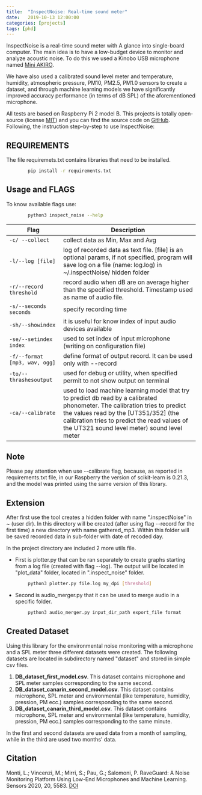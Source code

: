 ```yaml
---
title:  "InspectNoise: Real-time sound meter"
date:   2019-10-13 12:00:00
categories: [projects]
tags: [phd]
---
```


InspectNoise is a real-time sound meter with A glance into single-board computer.
The main idea is to have a low-budget device to monitor and analyze acoustic noise.
To do this we used a Kinobo USB microphone named [Mini AKIRO](https://www.amazon.co.uk/Kinobo-Microphone-Desktops-Dictation-Software/dp/B00NSOWWIS).

We have also used a calibrated sound level meter and temperature, humidity, atmospheric pressure, PM10, PM2.5, PM1.0 sensors to create a dataset, and through machine learning models we have significantly improved accuracy performance (in terms of dB SPL) of the aforementioned microphone.


All tests are based on Raspberry Pi 2 model B.
This projects is totally open-source (license [MIT](https://choosealicense.com/licenses/mit/)) and you can find the source code on [GitHub](https://github.com/LorenzoMonti/inspectNoise).
Following, the instruction step-by-step to use InspectNoise:



## REQUIREMENTS

The file requiremets.txt contains libraries that need to be installed.

```bash
        pip install -r requirements.txt
```

## Usage and FLAGS

To know available flags use:

```bash
        python3 inspect_noise --help
```

| Flag | Description |
| --- | --- |
| `-c/ --collect` | collect data as Min, Max and Avg |
| `-l/--log [file]` | log of recorded data as text file. [file] is an optional params, if not specified, program will save log on a file (name: log.log) in ~/.inspectNoise/ hidden folder |
| `-r/--record threshold` | record audio when dB are on average higher than the specified threshold. Timestamp used as name of audio file. |
| `-s/--seconds seconds` | specify recording time |
| `-sh/--showindex` | it is useful for know index of input audio devices available |
| `-se/--setindex index` | used to set index of input microphone (writing on configuration file) |
| `-f/--format [mp3, wav, ogg]` | define format of output record. It can be used only with --record |
| `-to/--thrashesoutput` | used for debug or utility, when specified permit to not show output on terminal |
| `-ca/--calibrate` | used to load machine learning model that try to predict db read by a calibrated phonometer. The calibration tries to predict the values read by the [UT351/352] (the calibration tries to predict the read values of the UT321 sound level meter) sound level meter |

## Note

Please pay attention when use --calibrate flag, because, as reported in requirements.txt file, in our Raspberry the version of scikit-learn is 0.21.3, and the model was printed using the same version of this library.

## Extension

After first use the tool creates a hidden folder with name ".inspectNoise" in ~ (user dir).
In this directory will be created (after using flag --record for the first time) a new
directory with name gathered_mp3. Within this folder will be saved recorded data in sub-folder
with date of recoded day.

In the project directory are included 2 more utils file.
  - First is plotter.py that can be ran separately to create graphs starting from a log file
    (created with flag --log). The output will be located in "plot_data" folder, located in
    ".inspect_noise" folder.

```bash
        python3 plotter.py file.log my_dpi [threshold]
```

  - Second is audio_merger.py that it can be used to merge audio in a specific folder.

```bash
        python3 audio_merger.py input_dir_path export_file format
```

## Created Dataset

Using this library for the environmental noise monitoring with a microphone and a SPL meter three different datasets were created.
The following datasets are located in subdirectory named "dataset" and stored in simple csv files.

1. __DB_dataset_first_model.csv__. This dataset contains microphone and SPL meter samples corresponding to the same second.
2. __DB_dataset_canarin_second_model.csv__.  This dataset contains microphone, SPL meter and environmental (like temperature, humidity, pression, PM ecc.) samples corresponding to the same second.
3. __DB_dataset_canarin_third_model.csv__. This dataset contains microphone, SPL meter and environmental (like temperature, humidity, pression, PM ecc.) samples corresponding to the same minute.

In the first and second datasets are used data from a month of sampling, while in the third are used two months' data.

## Citation

Monti, L.; Vincenzi, M.; Mirri, S.; Pau, G.; Salomoni, P. RaveGuard: A Noise Monitoring Platform Using Low-End Microphones and Machine Learning. Sensors 2020, 20, 5583. 
[DOI](https://doi.org/10.3390/s20195583)
